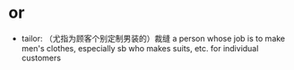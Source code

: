 # or

- tailor: （尤指为顾客个别定制男装的）裁缝 a person whose job is to make men's clothes, especially sb who makes suits, etc. for individual customers
